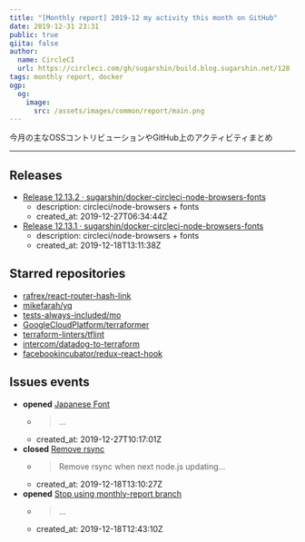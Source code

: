```yaml
---
title: "[Monthly report] 2019-12 my activity this month on GitHub"
date: 2019-12-31 23:31
public: true
qiita: false
author:
  name: CircleCI
  url: https://circleci.com/gh/sugarshin/build.blog.sugarshin.net/128
tags: monthly report, docker
ogp:
  og:
    image:
      src: /assets/images/common/report/main.png
---
```


今月の主なOSSコントリビューションやGitHub上のアクティビティまとめ

***

## Releases

- [Release 12.13.2 · sugarshin/docker-circleci-node-browsers-fonts](https://github.com/sugarshin/docker-circleci-node-browsers-fonts/releases/tag/12.13.2)
  - description: circleci/node-browsers + fonts
  - created_at: 2019-12-27T06:34:44Z
- [Release 12.13.1 · sugarshin/docker-circleci-node-browsers-fonts](https://github.com/sugarshin/docker-circleci-node-browsers-fonts/releases/tag/12.13.1)
  - description: circleci/node-browsers + fonts
  - created_at: 2019-12-18T13:11:38Z

## Starred repositories

- [rafrex/react-router-hash-link](https://github.com/rafrex/react-router-hash-link)
- [mikefarah/yq](https://github.com/mikefarah/yq)
- [tests-always-included/mo](https://github.com/tests-always-included/mo)
- [GoogleCloudPlatform/terraformer](https://github.com/GoogleCloudPlatform/terraformer)
- [terraform-linters/tflint](https://github.com/terraform-linters/tflint)
- [intercom/datadog-to-terraform](https://github.com/intercom/datadog-to-terraform)
- [facebookincubator/redux-react-hook](https://github.com/facebookincubator/redux-react-hook)

## Issues events

- **opened** [Japanese Font](https://github.com/sugarshin/slides/issues/35)
  - > ...
  - created_at: 2019-12-27T10:17:01Z
- **closed** [Remove rsync](https://github.com/sugarshin/docker-circleci-node-browsers-fonts/issues/3)
  - > Remove rsync when next node.js updating...
  - created_at: 2019-12-18T13:10:27Z
- **opened** [Stop using monthly-report branch](https://github.com/sugarshin/build.blog.sugarshin.net/issues/25)
  - > ...
  - created_at: 2019-12-18T12:43:10Z
